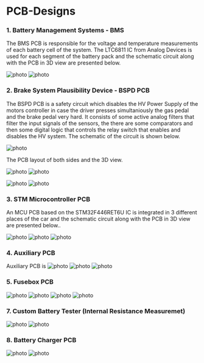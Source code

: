 # PCB-Designs


### 1. Battery Management Systems - BMS

The BMS PCB is responsible for the voltage and temperature measurements of each battery cell of the system. The LTC6811 IC from Analog Devices is used for each segment of the battery pack and the schematic circuit along with the PCB in 3D view are presented below.

![photo](Screenshots/Screenshot_100.png)
![photo](Screenshots/Screenshot_102.png)

### 2. Brake System Plausibility Device - BSPD PCB

The BSPD PCB is a safety circuit which disables the HV Power Supply of the motors controller in case the driver presses simultaniously the gas pedal and the brake pedal very hard. It consists of some active analog filters that filter the input signals of the sensors, the there are some comparators and then some digital logic that controls the relay switch that enables and disables the HV system. The schematic of the circuit is shown below.

![photo](Screenshots/Screenshot_4.png)

The PCB layout of both sides and the 3D view.

![photo](Screenshots/Screenshot_25.png)
![photo](Screenshots/Screenshot_26.png)

![photo](Screenshots/Screenshot_5.png)
![photo](Screenshots/Screenshot_6.png)

### 3. STM Microcontroller PCB

An MCU PCB based on the STM32F446RET6U IC is integrated in 3 different places of the car and the schematic circuit along with the PCB in 3D view are presented below..

![photo](Screenshots/Screenshot_1.png)
![photo](Screenshots/Screenshot_2.png)
![photo](Screenshots/Screenshot_3.png)

### 4. Auxiliary PCB

Auxiliary PCB is 
![photo](Screenshots/Screenshot_7.png)
![photo](Screenshots/Screenshot_8.png)
![photo](Screenshots/Screenshot_9.png)

### 5. Fusebox PCB

![photo](Screenshots/Screenshot_20.png)
![photo](Screenshots/Screenshot_21.png)
![photo](Screenshots/Screenshot_22.png)
![photo](Screenshots/Screenshot_27.png)


### 7. Custom Battery Tester (Internal Resistance Measuremet)

![photo](Screenshots/Screenshot_10.png)
![photo](Screenshots/Screenshot_11.png)

### 8. Battery Charger PCB

![photo](Screenshots/Screenshot_14.png)
![photo](Screenshots/Screenshot_15.png)








